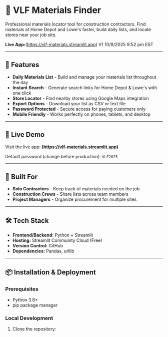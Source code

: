# 🔨 VLF Materials Finder

Professional materials locator tool for construction contractors. Find materials at Home Depot and Lowe's faster, build daily lists, and locate stores near your job site.

**Live App:**(https://vlf-materials.streamlit.app)
V1 10/9/2025 9:52 pm EST

---

## 🎯 Features

- **Daily Materials List** - Build and manage your materials list throughout the day
- **Instant Search** - Generate search links for Home Depot & Lowe's with one click
- **Store Locator** - Find nearby stores using Google Maps integration
- **Export Options** - Download your list as CSV or text file
- **Password Protected** - Secure access for paying customers only
- **Mobile Friendly** - Works perfectly on phones, tablets, and desktop

---

## 🚀 Live Demo

Visit the live app: **(https://vlf-materials.streamlit.app)**

Default password (change before production): `VLF2025`

---

## 💼 Built For

- **Solo Contractors** - Keep track of materials needed on the job
- **Construction Crews** - Share lists across team members
- **Project Managers** - Organize procurement for multiple sites

---

## 🛠️ Tech Stack

- **Frontend/Backend:** Python + Streamlit
- **Hosting:** Streamlit Community Cloud (Free)
- **Version Control:** GitHub
- **Dependencies:** Pandas, urllib

---

## 📦 Installation & Deployment

### Prerequisites
- Python 3.8+
- pip package manager

### Local Development

1. Clone the repository:
```bash
